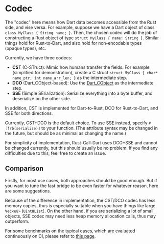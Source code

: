 # Codec

The "codec" here means how Dart data becomes accessible from the Rust side, and vise versa.
For example, suppose we have a Dart object of class `class MyClass { String name; }`.
Then, the chosen codec will do the job of constructing a Rust object of type `struct MyClass { name: String }`.
Similar things hold for Rust-to-Dart, and also hold for non-encodable types (opaque types), etc.

Currently, we have three codecs:

* **CST** (C-STruct):
Mimic how humans transfer the fields.
For example (simplified for demonstration),
create a C struct `struct MyClass { char* name_ptr; int name_arr_len; }` as the intermediate step.
* **DCO** (Dart_CObject-based):
Use the [Dart_CObject](https://github.com/dart-lang/sdk/blob/72f6db9261a7d0c96c5fc11ed4bd9f17ccd7d071/runtime/include/dart_native_api.h#L63)
as the intermediate step.
* **SSE** (Simple SErialization): Serialize everything into a byte buffer, and deserialize on the other side.

In addition, CST is implemented for Dart-to-Rust, DCO for Rust-to-Dart,
and SSE for both directions.

Currently, CST+DCO is the default choice. To use SSE instead, specify `#[frb(serialize)]` to your function.
(The attribute syntax may be changed in the future, but should be as minimal as changing the name.)

For simplicity of implementation, Rust-Call-Dart uses DCO+SSE and cannot be changed currently,
but this should usually be no problem.
If you find any difficulties due to this, feel free to create an issue.

## Comparison

Firstly, for most use cases, both approaches should be good enough.
But if you want to tune the fast bridge to be even faster for whatever reason, here are some suggestions.

Because of the difference in implementation,
the CST/DCO codec has less memory copies,
thus is especially suitable when you have things like large `Vec<u8>` (`Uint8List`).
On the other hand,
if you are serializing a lot of small objects,
SSE codec may need less heap memory allocation calls,
thus may outperform.

For some benchmarks on the typical cases, which are evaluated continuously on CI,
please refer to [this page](../performance/overview).
